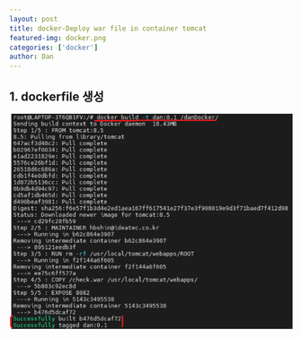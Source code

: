 ```yaml
---
layout: post
title: docker-Deploy war file in container tomcat
featured-img: docker.png
categories: ['docker']
author: Dan
---
```



## 1. dockerfile 생성


![1](../image/hbshin/20211122/1.png)





```

```



